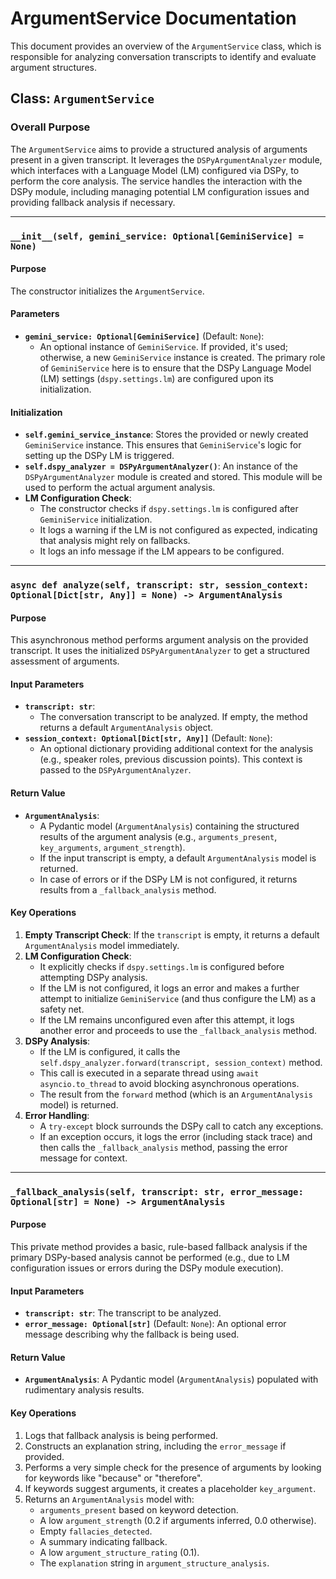 # ArgumentService Documentation

This document provides an overview of the `ArgumentService` class, which is responsible for analyzing conversation transcripts to identify and evaluate argument structures.

## Class: `ArgumentService`

### Overall Purpose
The `ArgumentService` aims to provide a structured analysis of arguments present in a given transcript. It leverages the `DSPyArgumentAnalyzer` module, which interfaces with a Language Model (LM) configured via DSPy, to perform the core analysis. The service handles the interaction with the DSPy module, including managing potential LM configuration issues and providing fallback analysis if necessary.

---

### `__init__(self, gemini_service: Optional[GeminiService] = None)`

#### Purpose
The constructor initializes the `ArgumentService`.

#### Parameters
*   **`gemini_service: Optional[GeminiService]`** (Default: `None`):
    *   An optional instance of `GeminiService`. If provided, it's used; otherwise, a new `GeminiService` instance is created. The primary role of `GeminiService` here is to ensure that the DSPy Language Model (LM) settings (`dspy.settings.lm`) are configured upon its initialization.

#### Initialization
*   **`self.gemini_service_instance`**: Stores the provided or newly created `GeminiService` instance. This ensures that `GeminiService`'s logic for setting up the DSPy LM is triggered.
*   **`self.dspy_analyzer = DSPyArgumentAnalyzer()`**: An instance of the `DSPyArgumentAnalyzer` module is created and stored. This module will be used to perform the actual argument analysis.
*   **LM Configuration Check**:
    *   The constructor checks if `dspy.settings.lm` is configured after `GeminiService` initialization.
    *   It logs a warning if the LM is not configured as expected, indicating that analysis might rely on fallbacks.
    *   It logs an info message if the LM appears to be configured.

---

### `async def analyze(self, transcript: str, session_context: Optional[Dict[str, Any]] = None) -> ArgumentAnalysis`

#### Purpose
This asynchronous method performs argument analysis on the provided transcript. It uses the initialized `DSPyArgumentAnalyzer` to get a structured assessment of arguments.

#### Input Parameters
*   **`transcript: str`**:
    *   The conversation transcript to be analyzed. If empty, the method returns a default `ArgumentAnalysis` object.
*   **`session_context: Optional[Dict[str, Any]]`** (Default: `None`):
    *   An optional dictionary providing additional context for the analysis (e.g., speaker roles, previous discussion points). This context is passed to the `DSPyArgumentAnalyzer`.

#### Return Value
*   **`ArgumentAnalysis`**:
    *   A Pydantic model (`ArgumentAnalysis`) containing the structured results of the argument analysis (e.g., `arguments_present`, `key_arguments`, `argument_strength`).
    *   If the input transcript is empty, a default `ArgumentAnalysis` model is returned.
    *   In case of errors or if the DSPy LM is not configured, it returns results from a `_fallback_analysis` method.

#### Key Operations
1.  **Empty Transcript Check**: If the `transcript` is empty, it returns a default `ArgumentAnalysis` model immediately.
2.  **LM Configuration Check**:
    *   It explicitly checks if `dspy.settings.lm` is configured before attempting DSPy analysis.
    *   If the LM is not configured, it logs an error and makes a further attempt to initialize `GeminiService` (and thus configure the LM) as a safety net.
    *   If the LM remains unconfigured even after this attempt, it logs another error and proceeds to use the `_fallback_analysis` method.
3.  **DSPy Analysis**:
    *   If the LM is configured, it calls the `self.dspy_analyzer.forward(transcript, session_context)` method.
    *   This call is executed in a separate thread using `await asyncio.to_thread` to avoid blocking asynchronous operations.
    *   The result from the `forward` method (which is an `ArgumentAnalysis` model) is returned.
4.  **Error Handling**:
    *   A `try-except` block surrounds the DSPy call to catch any exceptions.
    *   If an exception occurs, it logs the error (including stack trace) and then calls the `_fallback_analysis` method, passing the error message for context.

---

### `_fallback_analysis(self, transcript: str, error_message: Optional[str] = None) -> ArgumentAnalysis`

#### Purpose
This private method provides a basic, rule-based fallback analysis if the primary DSPy-based analysis cannot be performed (e.g., due to LM configuration issues or errors during the DSPy module execution).

#### Input Parameters
*   **`transcript: str`**: The transcript to be analyzed.
*   **`error_message: Optional[str]`** (Default: `None`): An optional error message describing why the fallback is being used.

#### Return Value
*   **`ArgumentAnalysis`**: A Pydantic model (`ArgumentAnalysis`) populated with rudimentary analysis results.

#### Key Operations
1.  Logs that fallback analysis is being performed.
2.  Constructs an explanation string, including the `error_message` if provided.
3.  Performs a very simple check for the presence of arguments by looking for keywords like "because" or "therefore".
4.  If keywords suggest arguments, it creates a placeholder `key_argument`.
5.  Returns an `ArgumentAnalysis` model with:
    *   `arguments_present` based on keyword detection.
    *   A low `argument_strength` (0.2 if arguments inferred, 0.0 otherwise).
    *   Empty `fallacies_detected`.
    *   A summary indicating fallback.
    *   A low `argument_structure_rating` (0.1).
    *   The `explanation` string in `argument_structure_analysis`.

